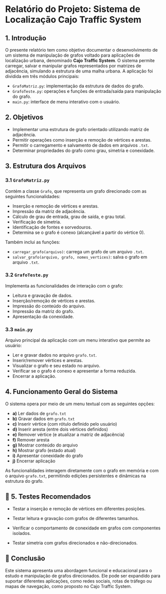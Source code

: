 # Relatório do Projeto: Sistema de Localização Cajo Traffic System

## 1. Introdução

O presente relatório tem como objetivo documentar o desenvolvimento de um sistema de manipulação de grafos voltado para aplicações de localização urbana, denominado **Cajo Traffic System**. O sistema permite carregar, salvar e manipular grafos representados por matrizes de adjacência, simulando a estrutura de uma malha urbana. A aplicação foi dividida em três módulos principais:

- `GrafoMatriz.py`: implementação da estrutura de dados do grafo.
- `GrafoTeste.py`: operações e funções de entrada/saída para manipulação do grafo.
- `main.py`: interface de menu interativo com o usuário.

## 2. Objetivos

- Implementar uma estrutura de grafo orientado utilizando matriz de adjacência.
- Permitir operações como inserção e remoção de vértices e arestas.
- Permitir o carregamento e salvamento de dados em arquivos `.txt`.
- Determinar propriedades do grafo como grau, simetria e conexidade.

## 3. Estrutura dos Arquivos

### 3.1 `GrafoMatriz.py`
Contém a classe `Grafo`, que representa um grafo direcionado com as seguintes funcionalidades:

- Inserção e remoção de vértices e arestas.
- Impressão da matriz de adjacência.
- Cálculo de grau de entrada, grau de saída, e grau total.
- Verificação de simetria.
- Identificação de fontes e sorvedouros.
- Determina se o grafo é conexo (alcançável a partir do vértice 0).

Também inclui as funções:
- `carregar_grafo(arquivo)`: carrega um grafo de um arquivo `.txt`.
- `salvar_grafo(arquivo, grafo, nomes_vertices)`: salva o grafo em arquivo `.txt`.

### 3.2 `GrafoTeste.py`
Implementa as funcionalidades de interação com o grafo:

- Leitura e gravação de dados.
- Inserção/remoção de vértices e arestas.
- Impressão do conteúdo do arquivo.
- Impressão da matriz do grafo.
- Apresentação da conexidade.

### 3.3 `main.py`
Arquivo principal da aplicação com um menu interativo que permite ao usuário:

- Ler e gravar dados no arquivo `grafo.txt`.
- Inserir/remover vértices e arestas.
- Visualizar o grafo e seu estado no arquivo.
- Verificar se o grafo é conexo e apresentar a forma reduzida.
- Encerrar a aplicação.

## 4. Funcionamento Geral do Sistema

O sistema opera por meio de um menu textual com as seguintes opções:

- **a)** Ler dados de `grafo.txt`
- **b)** Gravar dados em `grafo.txt`
- **c)** Inserir vértice (com rótulo definido pelo usuário)
- **d)** Inserir aresta (entre dois vértices definidos)
- **e)** Remover vértice (e atualizar a matriz de adjacência)
- **f)** Remover aresta
- **g)** Mostrar conteúdo do arquivo
- **h)** Mostrar grafo (estado atual)
- **i)** Apresentar conexidade do grafo
- **j)** Encerrar aplicação

As funcionalidades interagem diretamente com o grafo em memória e com o arquivo `grafo.txt`, permitindo edições persistentes e dinâmicas na estrutura do grafo.
## 🧪 5. Testes Recomendados
* Testar a inserção e remoção de vértices em diferentes posições.

* Testar leitura e gravação com grafos de diferentes tamanhos.

* Verificar o comportamento de conexidade em grafos com componentes isolados.

* Testar simetria com grafos direcionados e não-direcionados.

## 🏁 Conclusão
Este sistema apresenta uma abordagem funcional e educacional para o estudo e manipulação de grafos direcionados. Ele pode ser expandido para suportar diferentes aplicações, como redes sociais, rotas de tráfego ou mapas de navegação, como proposto no Cajo Traffic System.

